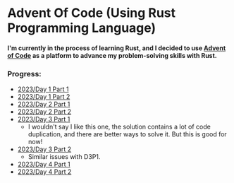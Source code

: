 # Advent Of Code (Using Rust Programming Language)

#### I'm currently in the process of learning Rust, and I decided to use [Advent of Code](https://adventofcode.com/) as a platform to advance my problem-solving skills with Rust.

### Progress:

* [2023/Day 1 Part 1](2023/aoc-d1-p1/src/main)
* [2023/Day 1 Part 2](2023/aoc-d1-p2/src/main)
* [2023/Day 2 Part 1](2023/aoc-d2-p1/src/main)
* [2023/Day 2 Part 2](2023/aoc-d2-p2/src/main)
* [2023/Day 3 Part 1](2023/aoc-d3-p1/src/main)
	* I wouldn't say I like this one, the solution contains a lot of code duplication, and there are better ways to solve it. But this is good for now!
* [2023/Day 3 Part 2](2023/aoc-d3-p2/src/main)
	* Similar issues with D3P1.
* [2023/Day 4 Part 1](2023/aoc-d4-p1/src/main)
* [2023/Day 4 Part 2](2023/aoc-d4-p2/src/main)